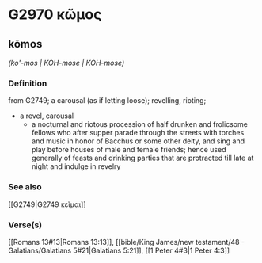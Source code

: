 # G2970 κῶμος

## kōmos

_(ko'-mos | KOH-mose | KOH-mose)_

### Definition

from G2749; a carousal (as if letting loose); revelling, rioting; 

- a revel, carousal
  - a nocturnal and riotous procession of half drunken and frolicsome fellows who after supper parade through the streets with torches and music in honor of Bacchus or some other deity, and sing and play before houses of male and female friends; hence used generally of feasts and drinking parties that are protracted till late at night and indulge in revelry

### See also

[[G2749|G2749 κεῖμαι]]

### Verse(s)

[[Romans 13#13|Romans 13:13]], [[bible/King James/new testament/48 - Galatians/Galatians 5#21|Galatians 5:21]], [[1 Peter 4#3|1 Peter 4:3]]